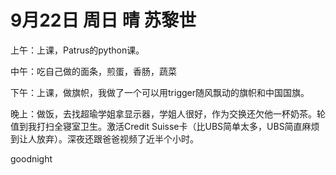 # 9月22日 周日 晴 苏黎世

上午：上课，Patrus的python课。中午：吃自己做的面条，煎蛋，香肠，蔬菜下午：上课，做旗帜，我做了一个可以用trigger随风飘动的旗帜和中国国旗。晚上：做饭，去找超瑜学姐拿显示器，学姐人很好，作为交换还欠他一杯奶茶。轮值到我打扫全寝室卫生。激活Credit Suisse卡（比UBS简单太多，UBS简直麻烦到让人放弃）。深夜还跟爸爸视频了近半个小时。goodnight

